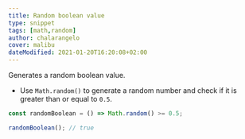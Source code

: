 ```yaml
---
title: Random boolean value
type: snippet
tags: [math,random]
author: chalarangelo
cover: malibu
dateModified: 2021-01-20T16:20:08+02:00
---
```


Generates a random boolean value.

- Use `Math.random()` to generate a random number and check if it is greater than or equal to `0.5`.

```js
const randomBoolean = () => Math.random() >= 0.5;
```

```js
randomBoolean(); // true
```
